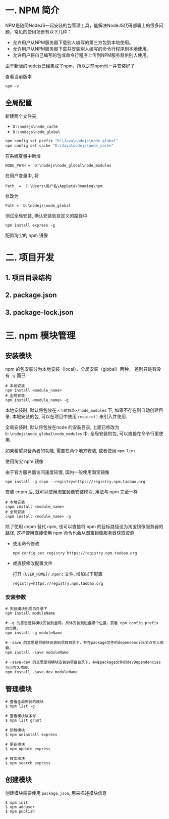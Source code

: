 # 一. NPM 简介

NPM是随同NodeJS一起安装的包管理工具，能解决NodeJS代码部署上的很多问题，常见的使用场景有以下几种：

- 允许用户从NPM服务器下载别人编写的第三方包到本地使用。 
- 允许用户从NPM服务器下载并安装别人编写的命令行程序到本地使用。 
- 允许用户将自己编写的包或命令行程序上传到NPM服务器供别人使用。

 由于新版的nodejs已经集成了npm，所以之前npm也一并安装好了

查看当前版本

```shell
npm -v
```

## 全局配置

新建两个文件夹

- `D:\nodejs\node_cache`
- `D:\nodejs\node_global`

```cmd
npm config set prefix "D:\Java\nodejs\node_global"
npm config set cache "D:\Java\nodejs\node_cache"
```

在系统变量中新增

 `NODE_PATH =  D:\nodejs\node_global\node_modules`

在用户变量中, 将

`Path  =  C:\Users\用户名\AppData\Roaming\npm `

修改为

 `Path =  D:\nodejs\node_global` 

测试全局安装, 确认安装到自定义的路径中

`npm install express -g`

配置淘宝的 npm 镜像

# 二. 项目开发

## 1. 项目目录结构

## 2. package.json

## 3. package-lock.json



# 三. npm 模块管理

## 安装模块

 npm 的包安装分为本地安装（local）、全局安装（global）两种，  差别只是有没有 `-g` 而已

```shell
# 本地安装
npm install <module_name>
# 全局安装
npm install <module_name> -g
```

本地安装时, 默认将包放在 `<当前目录>/node_modules` 下, 如果不存在则自动创建目录. 本地安装的包, 可以在项目中使用 `require()` 来引入并使用.

全局安装时, 默认将包放在node 的安装目录, 上面已修改为 `D:\nodejs\node_global\node_modules` 中. 全局安装的包, 可以直接在命令行里使用.

如果希望具备两者的功能, 需要在两个地方安装, 或者使用 `npm link`

使用淘宝 npm 镜像

由于官方服务器访问速度较慢, 国内一般使用淘宝镜像

```shell
npm install -g cnpm --registry=https://registry.npm.taobao.org
```

安装 cnpm 后, 就可以使用淘宝镜像安装模块, 用法与 npm 完全一样

```shell
# 本地安装
cnpm install <module_name>
# 全局安装
cnpm install <module_name> -g
```

除了使用 cnpm 替代 npm, 也可以直接将 npm 的目标路径设为淘宝镜像服务器的路径, 这样使用直接使用 npm 命令也会从淘宝镜像服务器获取资源

- 使用命令修改

  ```shell
  npm config set registry https://registry.npm.taobao.org
  ```

- 或直接修改配置文件 

  打开 `[USER_HOME]/.npmrc` 文件, 增加以下配置

  ```properties
  registry=https://registry.npm.taobao.org
  ```

### 安装参数

```shell
# 安装模块到项目目录下
npm install moduleName

# -g 的意思是将模块安装到全局，具体安装到磁盘哪个位置，要看 npm config prefix 的位置。
npm install -g moduleName

# -save 的意思是将模块安装到项目目录下，并在package文件的dependencies节点写入依赖。
npm install -save moduleName

# -save-dev 的意思是将模块安装到项目目录下，并在package文件的devDependencies节点写入依赖。
npm install -save-dev moduleName
```





## 管理模块

```shell
# 查看全局安装的模块
$ npm list -g

# 查看模块版本号
$ npm list grunt

# 卸载模块
$ npm uninstall express

# 更新模块
$ npm update express

# 搜索模块
$ npm search express
```

## 创建模块

创建模块需要使用 `package.json`, 用来描述模块信息

```shell
$ npm init
$ npm adduser
$ npm publish
```


